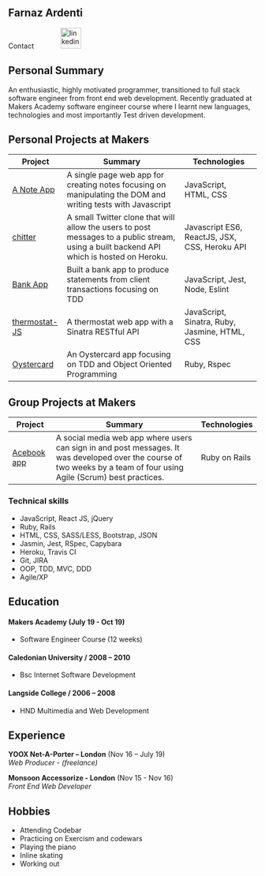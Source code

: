 ## Farnaz Ardenti

Contact
<a href="https://www.linkedin.com/in/farnaz-ardenti-405103a5/">
<img src="https://www.iconfinder.com/data/icons/free-social-icons/67/linkedin_circle_color-512.png" alt="linkedin" hspace="50" height="42" width="42"></a>

## Personal Summary
An enthusiastic, highly motivated programmer, transitioned to full stack software engineer from front end web development. Recently graduated at Makers Academy software engineer course where I learnt new languages, technologies and most importantly Test driven development.

## <a name="personal_projects">Personal Projects at Makers</a>
| Project | Summary | Technologies |
|----------|----------|----------|
| [A Note App](https://github.com/fardenti/notes-app-JS) | A single page web app for creating notes focusing on manipulating the DOM and writing tests with Javascript| JavaScript, HTML, CSS |
| [chitter](https://github.com/fardenti/frontend-api-challenge) | A small Twitter clone that will allow the users to post messages to a public stream, using a built backend API which is hosted on Heroku. | Javascript ES6, ReactJS, JSX, CSS, Heroku API |
| [Bank App](https://github.com/fardenti/Bank-js) | Built a bank app to produce statements from client transactions focusing on TDD | JavaScript, Jest, Node, Eslint |
| [thermostat-JS](https://github.com/fardenti/thermostat-js) | A thermostat web app with a Sinatra RESTful API | JavaScript, Sinatra, Ruby, Jasmine, HTML, CSS |
| [Oystercard](https://github.com/fardenti/oystercard) | An Oystercard app focusing on TDD and Object Oriented Programming| Ruby, Rspec|


## <a name="group_projects">Group Projects at Makers</a>
| Project | Summary | Technologies |
|----------|----------|----------|
| [Acebook app](https://github.com/krisswiltshire30/acebook-fantastic-four) | A social media web app where users can sign in and post messages. It was developed over the course of two weeks by a team of four using Agile (Scrum) best practices. | Ruby on Rails |


### Technical skills

- JavaScript, React JS, jQuery
- Ruby, Rails
- HTML, CSS, SASS/LESS, Bootstrap, JSON
- Jasmin, Jest, RSpec, Capybara
- Heroku, Travis CI
- Git, JIRA
- OOP, TDD, MVC, DDD
- Agile/XP

## Education

#### Makers Academy (July 19 - Oct 19)
- Software Engineer Course (12 weeks)

#### Caledonian University / 2008 – 2010

- Bsc Internet Software Development

#### Langside College / 2006 – 2008

- HND Multimedia and Web Development


## Experience

**YOOX Net-A-Porter – London** (Nov 16 – July 19)    
*Web Producer - (freelance)*  

**Monsoon Accessorize - London** (Nov 15 - Nov 16)   
*Front End Web Developer*  


## Hobbies

- Attending Codebar
- Practicing on Exercism and codewars
- Playing the piano
- Inline skating
- Working out

